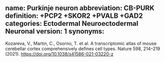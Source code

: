 name: Purkinje neuron
abbreviation: CB-PURK
definition: +PCP2 +SKOR2 +PVALB +GAD2
categories: Ectodermal Neuroectodermal Neuronal
version: 1
synonyms:
---

Kozareva, V., Martin, C., Osorno, T. et al. A transcriptomic atlas of mouse cerebellar cortex comprehensively defines cell types. Nature 598, 214–219 (2021). https://doi.org/10.1038/s41586-021-03220-z